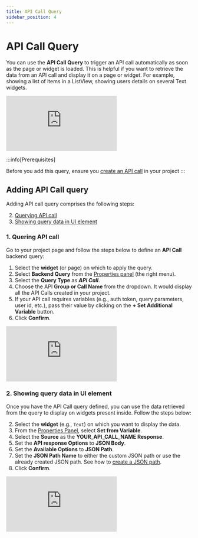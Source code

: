 ```yaml
---
title: API Call Query
sidebar_position: 4
---
```


# API Call Query

You can use the **API Call Query** to trigger an API call automatically as soon as the page or widget is loaded. This is helpful if you want to retrieve the data from an API call and display it on a page or widget. For example, showing a list of items in a ListView, showing users details on several Text widgets.


<p></p>
<div style={{
    position: 'relative',
    paddingBottom: 'calc(56.67989417989418% + 41px)', // Keeps the aspect ratio and additional padding
    height: 0,
    width: '100%'
}}>
    <iframe 
        src="https://demo.arcade.software/7AK7XbMTJTvczmET5utt?embed&show_copy_link=true"
        title=""
        style={{
            position: 'absolute',
            top: 0,
            left: 0,
            width: '100%',
            height: '100%',
            colorScheme: 'light'
        }}
        frameborder="0"
        loading="lazy"
        webkitAllowFullScreen
        mozAllowFullScreen
        allowFullScreen
        allow="clipboard-write">
    </iframe>
</div>

<p></p>

:::info[Prerequisites]

Before you add this query, ensure you [create an API call](../api/api-calls-101.md) in your project
:::

## Adding API Call query

Adding API call query comprises the following steps:

2. [Querying API call](/data-and-backend/backend-query/api-call-query#quering-api-call)
5. [Showing query data in UI element](/data-and-backend/backend-query/api-call-query#showing-query-data-in-ui-element)

### 1. Quering API call

Go to your project page and follow the steps below to define an **API Call** backend query:

1. Select the **widget** (or page) on which to apply the query.
5. Select **Backend Query** from the [Properties panel](/getting-started/ui-builder/properties-panel) (the right menu).
8. Select the **Query Type** as ***API Call***.
11. Choose the API **Group or Call Name** from the dropdown. It would display all the API Calls created in your project.
14. If your API call requires variables (e.g., auth token, query parameters, user id, etc.), pass their value by clicking on the **+ Set Additional Variable** button.
17. Click **Confirm**.

<div class="video-container"><iframe src="https://www.loom.
com/embed/a97de9dc59654495b5fa17d388360379?sid=5bf7009c-cf76-4905-a02e-aa21928882e4" frameborder="0" allow="accelerometer; autoplay; clipboard-write; encrypted-media; gyroscope; picture-in-picture; web-share" referrerpolicy="strict-origin-when-cross-origin" allowfullscreen></iframe></div>



### 2. Showing query data in UI element

Once you have the API Call query defined, you can use the data retrieved from the query to display on widgets present inside. Follow the steps below:

2. Select the **widget** (e.g., `Text`) on which you want to display the data.
5. From the [Properties Panel](/getting-started/ui-builder/properties-panel), select **Set from Variable**.
8. Select the **Source** as the **YOUR\_API\_CALL\_NAME Response**.
11. Set the **API response Options** to **JSON Body**.
14. Set the **Available Options** to **JSON Path**.
17. Set the **JSON Path Name** to either the custom JSON path or use the already created JSON path. See how to [create a JSON path](/data-and-backend/api-calls/api-calls-101#adding-json-path).
20. Click **Confirm**.

<div class="video-container"><iframe src="https://www.loom.
com/embed/f706a263428b45358c1f6a2c7e3df05d?sid=b35ffd12-e894-4cdd-8cb6-0a11888116c2" frameborder="0" allow="accelerometer; autoplay; clipboard-write; encrypted-media; gyroscope; picture-in-picture; web-share" referrerpolicy="strict-origin-when-cross-origin" allowfullscreen></iframe></div>


